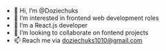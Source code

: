 - 👋 Hi, I’m @Doziechuks
- 👀 I’m interested in frontend web development roles
- 🌱 I’m a React.js developer
- 💞️ I’m looking to collaborate on fontend projects
- 📫 Reach me via doziechuks1010@gmail.com

<!---
Doziechuks/Doziechuks is a ✨ special ✨ repository because its `README.md` (this file) appears on your GitHub profile.
You can click the Preview link to take a look at your changes.
--->
